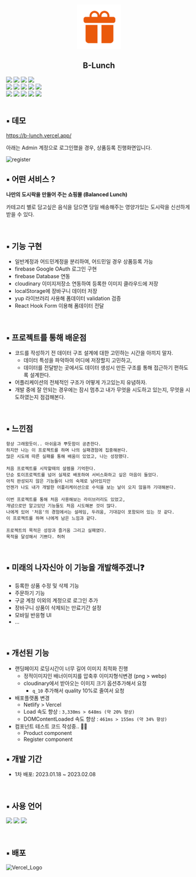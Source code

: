 <div align="center">
  <img src="./public/logo192.png" alt="logo" width="120px" />
  <h2>B-Lunch</h2>
</div>

<div>
  <img src="https://img.shields.io/badge/React-61DAFB?style=flat-square&logo=React&logoColor=black"/>
  <img src="https://img.shields.io/badge/Typescript-3178C6?style=flat-square&logo=Typescript&logoColor=white"/>
  <img src="https://img.shields.io/badge/Tailwind CSS-0C152A?style=flat-square&logo=Tailwind CSS&logoColor=0DA5E9"/>
  <img src="https://img.shields.io/badge/Testing Library-FD4544?style=flat-square&logo=TestingLibrary&logoColor=white"/>
</div>
<div>
  <img src="https://img.shields.io/badge/React Router-F44250?style=flat-square&logo=ReactRouter&logoColor=white"/>
  <img src="https://img.shields.io/badge/React Icons-E91E62?style=flat-square&logo=React&logoColor=white"/>
  <img src="https://img.shields.io/badge/React Hook Form-EC5990?style=flat-square&logo=ReactHookForm&logoColor=black"/>
  <img src="https://img.shields.io/badge/RamdaJS-884499?style=flat-square&logoColor=white"/>
  <img src="https://img.shields.io/badge/YupResolver-orange?style=flat-square&logo=Yup&logoColor=white"/>
</div>
<div>
  <img src="https://img.shields.io/badge/Firebase-FFCA28?style=flat-square&logo=firebase&logoColor=black"/>
  <img src="https://img.shields.io/badge/Cloudinary-3447C5?style=flat-square&logoColor=white"/>
  <img src="https://img.shields.io/badge/Yarn-2B8EBB?style=flat-square&logo=Yarn&logoColor=white"/>
  <img src="https://img.shields.io/badge/GitHub-181717?style=flat-square&logo=GitHub&logoColor=white"/>
  <img src="https://img.shields.io/badge/Vercel-white?style=flat-square&logo=Vercel&logoColor=black"/>
</div>

<br />

## ▪️ 데모

https://b-lunch.vercel.app/

아래는 Admin 계정으로 로그인했을 경우, 상품등록 진행화면입니다.

<img src="https://res.cloudinary.com/dg0bagjoq/image/upload/v1675846527/ludfmzibb4ex5v7xpvsi.gif" alt="register" width="300px"/>
<br />

## ▪️ 어떤 서비스 ?

**나만의 도시락을 만들어 주는 쇼핑몰 (Balanced Lunch)**

카테고리 별로 담고싶은 음식을 담으면 당일 배송해주는 영양가있는 도시락을 신선하게 받을 수 있다.

<br />

## ▪️ 기능 구현

- 일반계정과 어드민계정을 분리하여, 어드민일 경우 상품등록 가능
- firebase Google OAuth 로그인 구현
- firebase Database 연동
- cloudinary 이미지저장소 연동하여 등록한 이미지 클라우드에 저장
- localStorage에 장바구니 데이터 저장
- yup 라이브러리 사용해 폼데이터 validation 검증
- React Hook Form 이용해 폼데이터 전달

<br />

## ▪️ 프로젝트를 통해 배운점

- 코드를 작성하기 전 데이터 구조 설계에 대한 고민하는 시간을 아끼지 말자.
  - 데이터 특성을 파악하여 어디에 저장할지 고민하고,
  - 데이터를 전달받는 곳에서도 데이터 생성시 만든 구조를 통해 접근하기 편하도록 설계한다.
- 어플리케이션의 전체적인 구조가 어떻게 가고있는지 유념하자.
- 개발 중에 잘 안되는 경우에는 잠시 멈추고 내가 무엇을 시도하고 있는지, 무엇을 시도하였는지 점검해본다.

<br />

## ▪️ 느낀점

```text
항상 그래왔듯이.. 아쉬움과 뿌듯함이 공존한다.
하지만 나는 이 프로젝트를 하며 나의 실패경험에 집중해본다.
많은 시도에 따른 실패를 통해 배움이 있었고, 나는 성장했다.

처음 프로젝트를 시작할때의 설렘을 기억한다.
단순 토이프로젝트를 넘어 실제로 배포하여 서비스화하고 싶은 마음이 들었다.
아직 완성되지 않은 기능들이 나의 숙제로 남아있지만
언젠가 나도 내가 개발한 어플리케이션으로 수익을 보는 날이 오지 않을까 기대해본다.

이번 프로젝트를 통해 처음 사용해보는 라이브러리도 있었고,
개념으로만 알고있던 기능들도 처음 시도해본 것이 많다.
나에게 있어 '처음'의 경험에서는 설레임, 두려움, 기대감이 포함되어 있는 것 같다.
이 프로젝트를 하며 나에게 남은 느낌과 같다.

프로젝트의 목적은 성장과 즐거움 그리고 실패였다.
목적을 달성해서 기쁘다. 허허
```

<br />

## ▪️ 미래의 나자신아 이 기능을 개발해주겠니❓

- 등록한 상품 수정 및 삭제 기능
- 주문하기 기능
- 구글 계정 이외의 계정으로 로그인 추가
- 장바구니 상품이 삭제되는 만료기간 설정
- 모바일 반응형 UI
- ...

<br />

## ▪️ 개선된 기능

- 랜딩페이지 로딩시간이 너무 길어 이미지 최적화 진행
  - 정적이미지인 배너이미지를 압축후 이미지형식변경 (png > webp)
  - cloudinary에서 받아오는 이미지 크기 옵션추가해서 요청
    - `q_10` 추가해서 quality 10%로 줄여서 요청
- 배포플랫폼 변경
  - Netlify > Vercel
  - Load 속도 향상 : `3,330ms > 648ms (약 20% 향상)`
  - DOMContentLoaded 속도 향상 : `461ms > 155ms (약 34% 향상)`
- 컴포넌트 테스트 코드 작성중.. 👩‍💻
  - Product component
  - Register component

## ▪️ 개발 기간

- 1차 배포: 2023.01.18 ~ 2023.02.08

<br />

## ▪️ 사용 언어

<img 
  src="https://user-images.githubusercontent.com/23496927/148519290-7ba474cb-a1d3-49fc-9da9-ede3555130eb.png" 
  height="60px" />
<img 
  src="https://user-images.githubusercontent.com/23496927/148519299-97198ced-65ad-4fc7-94c2-ec706404901c.png" 
  height="60px" />
<img 
  src="https://res.cloudinary.com/dg0bagjoq/image/upload/v1675839671/rvgrry8jifqfd6phdz5p.png" 
  height="60px" />

<br />

## ▪️ 배포

<img 
  src="https://res.cloudinary.com/dg0bagjoq/image/upload/v1683184442/bjy6fkweskay3lzmovak.png" 
  width="30%" 
  alt="Vercel_Logo"/>
